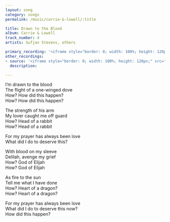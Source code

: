 ```yaml
---
layout: song
category: songs
permalink: /music/carrie-&-lowell/:title

title: Drawn to the Blood
album: Carrie & Lowell
track_number: 4
artists: Sufjan Stevens, others

primary_recording: '<iframe style="border: 0; width: 100%; height: 120px;" src="http://bandcamp.com/EmbeddedPlayer/album=4070884389/size=large/bgcol=333333/linkcol=ffffff/tracklist=false/artwork=none/track=53082400/transparent=true/" seamless><a href="http://music.sufjan.com/album/carrie-lowell">Carrie &amp; Lowell by Sufjan Stevens</a></iframe>'
other_recordings:
- source: '<iframe style="border: 0; width: 100%; height: 120px;" src="http://bandcamp.com/EmbeddedPlayer/album=4274823433/size=large/bgcol=333333/linkcol=ffffff/tracklist=false/artwork=small/track=2861142200/transparent=true/" seamless><a href="http://music.sufjan.com/album/the-greatest-gift">The Greatest Gift by Sufjan Stevens</a></iframe>'
  description:

---
```


I’m drawn to the blood <br>
The flight of a one-winged dove <br>
How? How did this happen? <br>
How? How did this happen?

The strength of his arm <br>
My lover caught me off guard <br>
How? Head of a rabbit <br>
How? Head of a rabbit

For my prayer has always been love <br>
What did I do to deserve this?

With blood on my sleeve <br>
Delilah, avenge my grief <br>
How? God of Elijah <br>
How? God of Elijah

As fire to the sun <br>
Tell me what I have done <br>
How? Heart of a dragon? <br>
How? Heart of a dragon?

For my prayer has always been love <br>
What did I do to deserve this now? <br>
How did this happen?